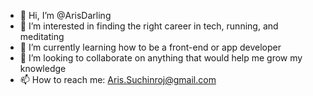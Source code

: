 - 👋 Hi, I’m @ArisDarling
- 👀 I’m interested in finding the right career in tech, running, and meditating
- 🌱 I’m currently learning how to be a front-end or app developer
- 💞️ I’m looking to collaborate on anything that would help me grow my knowledge
- 📫 How to reach me: Aris.Suchinroj@gmail.com

<!---
ArisDarling/ArisDarling is a ✨ special ✨ repository because its `README.md` (this file) appears on your GitHub profile.
You can click the Preview link to take a look at your changes.
--->
